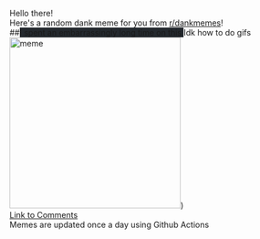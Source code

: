 Hello there! <br>Here's a random dank meme for you from [r/dankmemes](https://reddit.com/r/dankmemes)!<br>
##<span style="background-color: #24292e">I spent an embarrassingly long time on this </span> Idk how to do gifs<br><img src="https://i.redd.it/f4afm6ilfcn51.jpg" alt="meme" width="300"/>)<br>
[Link to Comments](https://reddit.com/r/dankmemes/comments/itcymo/idk_how_to_do_gifs/)<br>
Memes are updated once a day using Github Actions